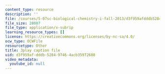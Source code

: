 ```yaml
---
content_type: resource
description: ''
file: /courses/5-07sc-biological-chemistry-i-fall-2013/d3f959afdddb528497464acb35972688_4BwB43Smu7o.vtt
file_size: 28007
file_type: application/x-subrip
learning_resource_types: []
license: https://creativecommons.org/licenses/by-nc-sa/4.0/
ocw_type: OCWFile
resourcetype: Other
title: 3play caption file
uid: d3f959af-dddb-5284-9746-4acb35972688
video_metadata:
  youtube_id: null
---
```

